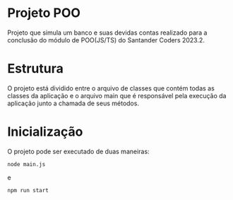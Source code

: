# Projeto POO
Projeto que simula um banco e suas devidas contas realizado para a conclusão do módulo de POO(JS/TS) do Santander Coders 2023.2.

# Estrutura
O projeto está dividido entre o arquivo de classes que contém todas as classes da aplicação e o arquivo main que é responsável pela execução da aplicação junto a chamada de seus métodos.

# Inicialização
O projeto pode ser executado de duas maneiras:
```
node main.js
```

e

```
npm run start
```